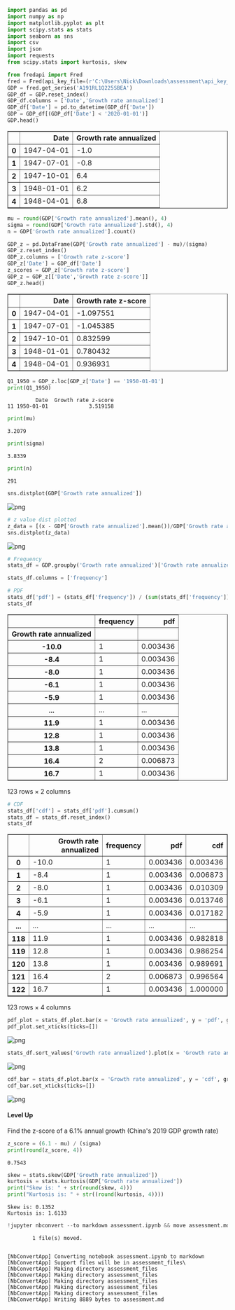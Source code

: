 ```python
import pandas as pd
import numpy as np
import matplotlib.pyplot as plt
import scipy.stats as stats
import seaborn as sns
import csv
import json
import requests
from scipy.stats import kurtosis, skew
```


```python
from fredapi import Fred
fred = Fred(api_key_file=(r'C:\Users\Nick\Downloads\assessment\api_key_file.txt'))
GDP = fred.get_series('A191RL1Q225SBEA')
GDP_df = GDP.reset_index()
GDP_df.columns = ['Date','Growth rate annualized']
GDP_df['Date'] = pd.to_datetime(GDP_df['Date'])
GDP = GDP_df[(GDP_df['Date'] < '2020-01-01')]
GDP.head()
```
<table border="1" class="dataframe">
  <thead>
    <tr style="text-align: right;">
      <th></th>
      <th>Date</th>
      <th>Growth rate annualized</th>
    </tr>
  </thead>
  <tbody>
    <tr>
      <th>0</th>
      <td>1947-04-01</td>
      <td>-1.0</td>
    </tr>
    <tr>
      <th>1</th>
      <td>1947-07-01</td>
      <td>-0.8</td>
    </tr>
    <tr>
      <th>2</th>
      <td>1947-10-01</td>
      <td>6.4</td>
    </tr>
    <tr>
      <th>3</th>
      <td>1948-01-01</td>
      <td>6.2</td>
    </tr>
    <tr>
      <th>4</th>
      <td>1948-04-01</td>
      <td>6.8</td>
    </tr>
  </tbody>
</table>
</div>




```python
mu = round(GDP['Growth rate annualized'].mean(), 4)
sigma = round(GDP['Growth rate annualized'].std(), 4)
n = GDP['Growth rate annualized'].count()
```


```python
GDP_z = pd.DataFrame(GDP['Growth rate annualized'] - mu)/(sigma)
GDP_z.reset_index()
GDP_z.columns = ['Growth rate z-score']
GDP_z['Date'] = GDP_df['Date']
z_scores = GDP_z['Growth rate z-score']
GDP_z = GDP_z[['Date','Growth rate z-score']]
GDP_z.head()
```
<table border="1" class="dataframe">
  <thead>
    <tr style="text-align: right;">
      <th></th>
      <th>Date</th>
      <th>Growth rate z-score</th>
    </tr>
  </thead>
  <tbody>
    <tr>
      <th>0</th>
      <td>1947-04-01</td>
      <td>-1.097551</td>
    </tr>
    <tr>
      <th>1</th>
      <td>1947-07-01</td>
      <td>-1.045385</td>
    </tr>
    <tr>
      <th>2</th>
      <td>1947-10-01</td>
      <td>0.832599</td>
    </tr>
    <tr>
      <th>3</th>
      <td>1948-01-01</td>
      <td>0.780432</td>
    </tr>
    <tr>
      <th>4</th>
      <td>1948-04-01</td>
      <td>0.936931</td>
    </tr>
  </tbody>
</table>
</div>




```python
Q1_1950 = GDP_z.loc[GDP_z['Date'] == '1950-01-01']
print(Q1_1950)
```

             Date  Growth rate z-score
    11 1950-01-01             3.519158
    


```python
print(mu)
```




    3.2079




```python
print(sigma)
```




    3.8339




```python
print(n)
```




    291




```python
sns.distplot(GDP['Growth rate annualized'])
```




    




![png](assessment_files/assessment_8_1.png)



```python
# z value dist plotted
z_data = [(x - GDP['Growth rate annualized'].mean())/GDP['Growth rate annualized'].std() for x in GDP['Growth rate annualized']]
sns.distplot(z_data)
```




    




![png](assessment_files/assessment_9_1.png)



```python
# Frequency
stats_df = GDP.groupby('Growth rate annualized')['Growth rate annualized'].agg('count').pipe(pd.DataFrame)

stats_df.columns = ['frequency']
```


```python
# PDF
stats_df['pdf'] = (stats_df['frequency']) / (sum(stats_df['frequency']))
stats_df
```





<table border="1" class="dataframe">
  <thead>
    <tr style="text-align: right;">
      <th></th>
      <th>frequency</th>
      <th>pdf</th>
    </tr>
    <tr>
      <th>Growth rate annualized</th>
      <th></th>
      <th></th>
    </tr>
  </thead>
  <tbody>
    <tr>
      <th>-10.0</th>
      <td>1</td>
      <td>0.003436</td>
    </tr>
    <tr>
      <th>-8.4</th>
      <td>1</td>
      <td>0.003436</td>
    </tr>
    <tr>
      <th>-8.0</th>
      <td>1</td>
      <td>0.003436</td>
    </tr>
    <tr>
      <th>-6.1</th>
      <td>1</td>
      <td>0.003436</td>
    </tr>
    <tr>
      <th>-5.9</th>
      <td>1</td>
      <td>0.003436</td>
    </tr>
    <tr>
      <th>...</th>
      <td>...</td>
      <td>...</td>
    </tr>
    <tr>
      <th>11.9</th>
      <td>1</td>
      <td>0.003436</td>
    </tr>
    <tr>
      <th>12.8</th>
      <td>1</td>
      <td>0.003436</td>
    </tr>
    <tr>
      <th>13.8</th>
      <td>1</td>
      <td>0.003436</td>
    </tr>
    <tr>
      <th>16.4</th>
      <td>2</td>
      <td>0.006873</td>
    </tr>
    <tr>
      <th>16.7</th>
      <td>1</td>
      <td>0.003436</td>
    </tr>
  </tbody>
</table>
<p>123 rows × 2 columns</p>
</div>




```python
# CDF
stats_df['cdf'] = stats_df['pdf'].cumsum()
stats_df = stats_df.reset_index()
stats_df
```





<table border="1" class="dataframe">
  <thead>
    <tr style="text-align: right;">
      <th></th>
      <th>Growth rate annualized</th>
      <th>frequency</th>
      <th>pdf</th>
      <th>cdf</th>
    </tr>
  </thead>
  <tbody>
    <tr>
      <th>0</th>
      <td>-10.0</td>
      <td>1</td>
      <td>0.003436</td>
      <td>0.003436</td>
    </tr>
    <tr>
      <th>1</th>
      <td>-8.4</td>
      <td>1</td>
      <td>0.003436</td>
      <td>0.006873</td>
    </tr>
    <tr>
      <th>2</th>
      <td>-8.0</td>
      <td>1</td>
      <td>0.003436</td>
      <td>0.010309</td>
    </tr>
    <tr>
      <th>3</th>
      <td>-6.1</td>
      <td>1</td>
      <td>0.003436</td>
      <td>0.013746</td>
    </tr>
    <tr>
      <th>4</th>
      <td>-5.9</td>
      <td>1</td>
      <td>0.003436</td>
      <td>0.017182</td>
    </tr>
    <tr>
      <th>...</th>
      <td>...</td>
      <td>...</td>
      <td>...</td>
      <td>...</td>
    </tr>
    <tr>
      <th>118</th>
      <td>11.9</td>
      <td>1</td>
      <td>0.003436</td>
      <td>0.982818</td>
    </tr>
    <tr>
      <th>119</th>
      <td>12.8</td>
      <td>1</td>
      <td>0.003436</td>
      <td>0.986254</td>
    </tr>
    <tr>
      <th>120</th>
      <td>13.8</td>
      <td>1</td>
      <td>0.003436</td>
      <td>0.989691</td>
    </tr>
    <tr>
      <th>121</th>
      <td>16.4</td>
      <td>2</td>
      <td>0.006873</td>
      <td>0.996564</td>
    </tr>
    <tr>
      <th>122</th>
      <td>16.7</td>
      <td>1</td>
      <td>0.003436</td>
      <td>1.000000</td>
    </tr>
  </tbody>
</table>
<p>123 rows × 4 columns</p>
</div>




```python
pdf_plot = stats_df.plot.bar(x = 'Growth rate annualized', y = 'pdf', grid = True)
pdf_plot.set_xticks(ticks=[])
```




    




![png](assessment_files/assessment_13_1.png)



```python
stats_df.sort_values('Growth rate annualized').plot(x = 'Growth rate annualized', y = 'cdf', grid = True)
```




    




![png](assessment_files/assessment_14_1.png)



```python
cdf_bar = stats_df.plot.bar(x = 'Growth rate annualized', y = 'cdf', grid = True)
cdf_bar.set_xticks(ticks=[])
```




    




![png](assessment_files/assessment_15_1.png)


#### Level Up

Find the z-score of a 6.1% annual growth (China's 2019 GDP growth rate)


```python
z_score = (6.1 - mu) / (sigma)
print(round(z_score, 4))
```

    0.7543
    


```python
skew = stats.skew(GDP['Growth rate annualized'])
kurtosis = stats.kurtosis(GDP['Growth rate annualized'])
print("Skew is: " + str(round(skew, 4)))
print("Kurtosis is: " + str((round(kurtosis, 4))))
```

    Skew is: 0.1352
    Kurtosis is: 1.6133
    


```python
!jupyter nbconvert --to markdown assessment.ipynb && move assessment.md README.md
```

            1 file(s) moved.
    

    [NbConvertApp] Converting notebook assessment.ipynb to markdown
    [NbConvertApp] Support files will be in assessment_files\
    [NbConvertApp] Making directory assessment_files
    [NbConvertApp] Making directory assessment_files
    [NbConvertApp] Making directory assessment_files
    [NbConvertApp] Making directory assessment_files
    [NbConvertApp] Making directory assessment_files
    [NbConvertApp] Writing 8889 bytes to assessment.md
    

